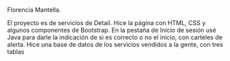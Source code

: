 Florencia Mantella.

El proyecto es de servicios de Detail. Hice la página con HTML, CSS y algunos componentes de Bootstrap.
En la pestaña de Inicio de sesión usé Java para darle la indicación de si es correcto o no el inicio, con carteles de alerta.
Hice una base de datos de los servicios vendidos a la gente, con tres tablas
